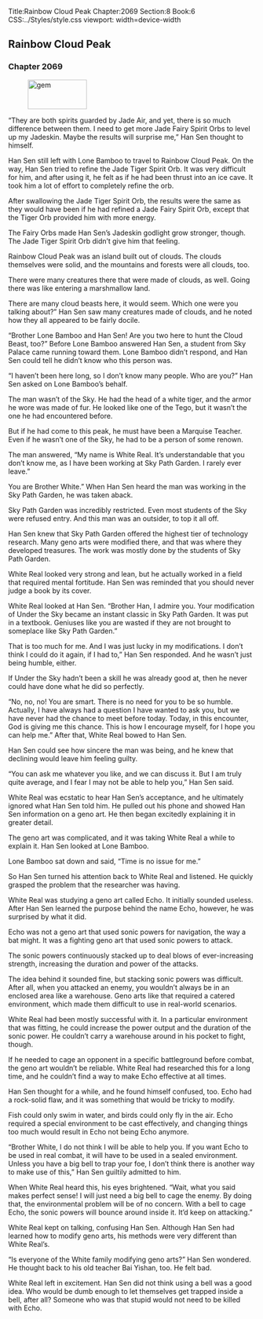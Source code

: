 Title:Rainbow Cloud Peak 
Chapter:2069 
Section:8 
Book:6 
CSS:../Styles/style.css 
viewport: width=device-width
  
## Rainbow Cloud Peak
### Chapter 2069
  
<figure>
	<img src="../Images/gem.gif" alt="gem" id="gem" width="120" height="60" />
</figure>
  

  
“They are both spirits guarded by Jade Air, and yet, there is so much difference between them. I need to get more Jade Fairy Spirit Orbs to level up my Jadeskin. Maybe the results will surprise me,” Han Sen thought to himself.

Han Sen still left with Lone Bamboo to travel to Rainbow Cloud Peak. On the way, Han Sen tried to refine the Jade Tiger Spirit Orb. It was very difficult for him, and after using it, he felt as if he had been thrust into an ice cave. It took him a lot of effort to completely refine the orb.

After swallowing the Jade Tiger Spirit Orb, the results were the same as they would have been if he had refined a Jade Fairy Spirit Orb, except that the Tiger Orb provided him with more energy.

The Fairy Orbs made Han Sen’s Jadeskin godlight grow stronger, though. The Jade Tiger Spirit Orb didn’t give him that feeling.

Rainbow Cloud Peak was an island built out of clouds. The clouds themselves were solid, and the mountains and forests were all clouds, too.

There were many creatures there that were made of clouds, as well. Going there was like entering a marshmallow land.

There are many cloud beasts here, it would seem. Which one were you talking about?” Han Sen saw many creatures made of clouds, and he noted how they all appeared to be fairly docile.

“Brother Lone Bamboo and Han Sen! Are you two here to hunt the Cloud Beast, too?” Before Lone Bamboo answered Han Sen, a student from Sky Palace came running toward them. Lone Bamboo didn’t respond, and Han Sen could tell he didn’t know who this person was.

“I haven’t been here long, so I don’t know many people. Who are you?” Han Sen asked on Lone Bamboo’s behalf.

The man wasn’t of the Sky. He had the head of a white tiger, and the armor he wore was made of fur. He looked like one of the Tego, but it wasn’t the one he had encountered before.

But if he had come to this peak, he must have been a Marquise Teacher. Even if he wasn’t one of the Sky, he had to be a person of some renown.

The man answered, “My name is White Real. It’s understandable that you don’t know me, as I have been working at Sky Path Garden. I rarely ever leave.”

You are Brother White.” When Han Sen heard the man was working in the Sky Path Garden, he was taken aback.

Sky Path Garden was incredibly restricted. Even most students of the Sky were refused entry. And this man was an outsider, to top it all off.

Han Sen knew that Sky Path Garden offered the highest tier of technology research. Many geno arts were modified there, and that was where they developed treasures. The work was mostly done by the students of Sky Path Garden.

White Real looked very strong and lean, but he actually worked in a field that required mental fortitude. Han Sen was reminded that you should never judge a book by its cover.

White Real looked at Han Sen. “Brother Han, I admire you. Your modification of Under the Sky became an instant classic in Sky Path Garden. It was put in a textbook. Geniuses like you are wasted if they are not brought to someplace like Sky Path Garden.”

That is too much for me. And I was just lucky in my modifications. I don’t think I could do it again, if I had to,” Han Sen responded. And he wasn’t just being humble, either.

If Under the Sky hadn’t been a skill he was already good at, then he never could have done what he did so perfectly.

“No, no, no! You are smart. There is no need for you to be so humble. Actually, I have always had a question I have wanted to ask you, but we have never had the chance to meet before today. Today, in this encounter, God is giving me this chance. This is how I encourage myself, for I hope you can help me.” After that, White Real bowed to Han Sen.

Han Sen could see how sincere the man was being, and he knew that declining would leave him feeling guilty.

“You can ask me whatever you like, and we can discuss it. But I am truly quite average, and I fear I may not be able to help you,” Han Sen said.

White Real was ecstatic to hear Han Sen’s acceptance, and he ultimately ignored what Han Sen told him. He pulled out his phone and showed Han Sen information on a geno art. He then began excitedly explaining it in greater detail.

The geno art was complicated, and it was taking White Real a while to explain it. Han Sen looked at Lone Bamboo.

Lone Bamboo sat down and said, “Time is no issue for me.”

So Han Sen turned his attention back to White Real and listened. He quickly grasped the problem that the researcher was having.

White Real was studying a geno art called Echo. It initially sounded useless. After Han Sen learned the purpose behind the name Echo, however, he was surprised by what it did.

Echo was not a geno art that used sonic powers for navigation, the way a bat might. It was a fighting geno art that used sonic powers to attack.

The sonic powers continuously stacked up to deal blows of ever-increasing strength, increasing the duration and power of the attacks.

The idea behind it sounded fine, but stacking sonic powers was difficult. After all, when you attacked an enemy, you wouldn’t always be in an enclosed area like a warehouse. Geno arts like that required a catered environment, which made them difficult to use in real-world scenarios.

White Real had been mostly successful with it. In a particular environment that was fitting, he could increase the power output and the duration of the sonic power. He couldn’t carry a warehouse around in his pocket to fight, though.

If he needed to cage an opponent in a specific battleground before combat, the geno art wouldn’t be reliable. White Real had researched this for a long time, and he couldn’t find a way to make Echo effective at all times.

Han Sen thought for a while, and he found himself confused, too. Echo had a rock-solid flaw, and it was something that would be tricky to modify.

Fish could only swim in water, and birds could only fly in the air. Echo required a special environment to be cast effectively, and changing things too much would result in Echo not being Echo anymore.

“Brother White, I do not think I will be able to help you. If you want Echo to be used in real combat, it will have to be used in a sealed environment. Unless you have a big bell to trap your foe, I don’t think there is another way to make use of this,” Han Sen guiltily admitted to him.

When White Real heard this, his eyes brightened. “Wait, what you said makes perfect sense! I will just need a big bell to cage the enemy. By doing that, the environmental problem will be of no concern. With a bell to cage Echo, the sonic powers will bounce around inside it. It’d keep on attacking.”

White Real kept on talking, confusing Han Sen. Although Han Sen had learned how to modify geno arts, his methods were very different than White Real’s.

“Is everyone of the White family modifying geno arts?” Han Sen wondered. He thought back to his old teacher Bai Yishan, too. He felt bad.

White Real left in excitement. Han Sen did not think using a bell was a good idea. Who would be dumb enough to let themselves get trapped inside a bell, after all? Someone who was that stupid would not need to be killed with Echo.